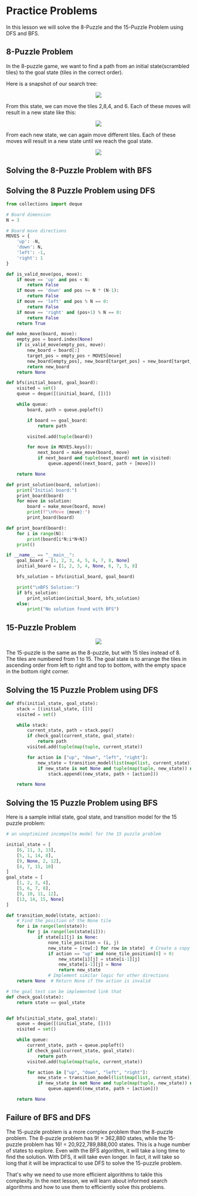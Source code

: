 # Practice Problems

In this lesson we will solve the 8-Puzzle and the 15-Puzzle Problem using DFS and BFS.

## 8-Puzzle Problem

In the 8-puzzle game, we want to find a path from an initial state(scrambled tiles) to the goal state (tiles in the correct order).

Here is a snapshot of our search tree:

<p align="center">
<img src="../../images/8-puzzle-1.png" />
</p>

From this state, we can move the tiles 2,8,4, and 6. Each of these moves will result in a new state like this:

<p align="center">
<img src="../../images/8-puzzle-2.png" />
</p>

From each new state, we can again move different tiles. Each of these moves will result in a new state until we reach the goal state.

<p align="center">
<img src="../../images/8-puzzle-3.jpeg" />
</p>

## Solving the 8-Puzzle Problem with BFS

## Solving the 8 Puzzle Problem using DFS

```python
from collections import deque

# Board dimension
N = 3

# Board move directions
MOVES = {
    'up': -N,
    'down': N,
    'left': -1,
    'right': 1
}

def is_valid_move(pos, move):
    if move == 'up' and pos < N:
        return False
    if move == 'down' and pos >= N * (N-1):
        return False
    if move == 'left' and pos % N == 0:
        return False
    if move == 'right' and (pos+1) % N == 0:
        return False
    return True

def make_move(board, move):
    empty_pos = board.index(None)
    if is_valid_move(empty_pos, move):
        new_board = board[:]
        target_pos = empty_pos + MOVES[move]
        new_board[empty_pos], new_board[target_pos] = new_board[target_pos], new_board[empty_pos]
        return new_board
    return None

def bfs(initial_board, goal_board):
    visited = set()
    queue = deque([(initial_board, [])])

    while queue:
        board, path = queue.popleft()

        if board == goal_board:
            return path

        visited.add(tuple(board))

        for move in MOVES.keys():
            next_board = make_move(board, move)
            if next_board and tuple(next_board) not in visited:
                queue.append((next_board, path + [move]))

    return None

def print_solution(board, solution):
    print("Initial board:")
    print_board(board)
    for move in solution:
        board = make_move(board, move)
        print(f"\nMove {move}:")
        print_board(board)

def print_board(board):
    for i in range(N):
        print(board[i*N:i*N+N])
    print()

if __name__ == "__main__":
    goal_board = [1, 2, 3, 4, 5, 6, 7, 8, None]
    initial_board = [1, 2, 3, 4, None, 6, 7, 5, 8]

    bfs_solution = bfs(initial_board, goal_board)

    print("\nBFS Solution:")
    if bfs_solution:
        print_solution(initial_board, bfs_solution)
    else:
        print("No solution found with BFS")


```

## 15-Puzzle Problem

<p align="center">
<img src="../../images/15-puzzle.gif"/>
</p>

The 15-puzzle is the same as the 8-puzzle, but with 15 tiles instead of 8. The tiles are numbered from 1 to 15. The goal state is to arrange the tiles in ascending order from left to right and top to bottom, with the empty space in the bottom right corner.

## Solving the 15 Puzzle Problem using DFS

```python
def dfs(initial_state, goal_state):
    stack = [(initial_state, [])]
    visited = set()

    while stack:
        current_state, path = stack.pop()
        if check_goal(current_state, goal_state):
            return path
        visited.add(tuple(map(tuple, current_state))

        for action in ["up", "down", "left", "right"]:
            new_state = transition_model(list(map(list, current_state)), action)
            if new_state is not None and tuple(map(tuple, new_state)) not in visited:
                stack.append((new_state, path + [action]))

    return None

```

## Solving the 15 Puzzle Problem using BFS

Here is a sample initial state, goal state, and transition model for the 15 puzzle problem:

```python
# an unoptimized incompelte model for the 15 puzzle problem

initial_state = [
    [6, 11, 3, 13],
    [5, 1, 14, 8],
    [9, None, 2, 12],
    [4, 7, 15, 10]
]
goal_state = [
    [1, 2, 3, 4],
    [5, 6, 7, 8],
    [9, 10, 11, 12],
    [13, 14, 15, None]
]

def transition_model(state, action):
    # Find the position of the None tile
    for i in range(len(state)):
        for j in range(len(state[i])):
            if state[i][j] is None:
                none_tile_position = (i, j)
                new_state = [row[:] for row in state]  # Create a copy of the state
                if action == "up" and none_tile_position[0] > 0:
                    new_state[i][j] = state[i-1][j]
                    new_state[i-1][j] = None
                    return new_state
                # Implement similar logic for other directions
    return None  # Return None if the action is invalid

# the goal test can be implemented link that
def check_goal(state):
    return state == goal_state

```

```python

def bfs(initial_state, goal_state):
    queue = deque([(initial_state, [])])
    visited = set()

    while queue:
        current_state, path = queue.popleft()
        if check_goal(current_state, goal_state):
            return path
        visited.add(tuple(map(tuple, current_state))

        for action in ["up", "down", "left", "right"]:
            new_state = transition_model(list(map(list, current_state)), action)
            if new_state is not None and tuple(map(tuple, new_state)) not in visited:
                queue.append((new_state, path + [action]))

    return None
```

## Failure of BFS and DFS

The 15-puzzle problem is a more complex problem than the 8-puzzle problem. The 8-puzzle problem has 9! = 362,880 states, while the 15-puzzle problem has 16! = 20,922,789,888,000 states. This is a huge number of states to explore. Even with the BFS algorithm, it will take a long time to find the solution. With DFS, it will take even longer. In fact, it will take so long that it will be impractical to use DFS to solve the 15-puzzle problem.

That's why we need to use more efficient algorithms to takle this complexity. In the next lesson, we will learn about informed search algorithms and how to use them to efficiently solve this problems.
